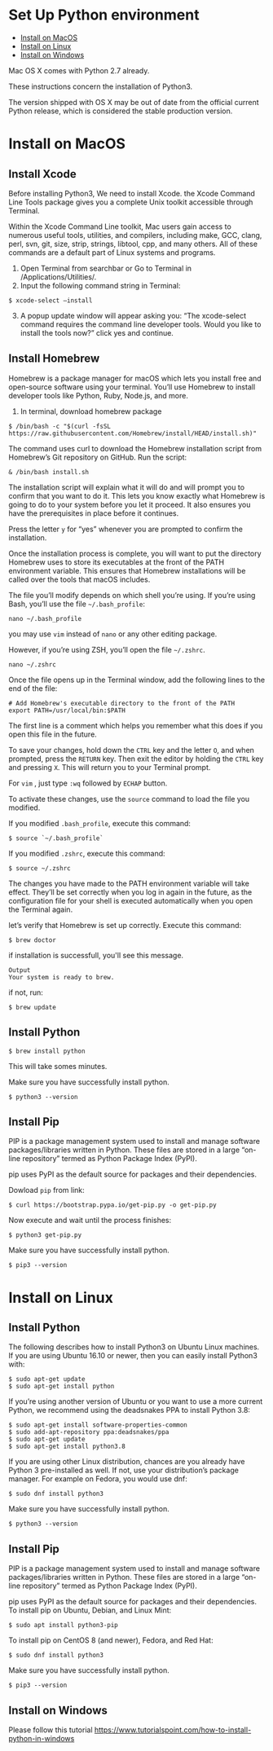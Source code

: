 # Set Up Python environment
* [Install on MacOS](#Install-on-MacOS)
* [Install on Linux](#Install-on-Linux)
* [Install on Windows](#Install-on-Windows)

Mac OS X comes with Python 2.7 already.

These instructions concern the installation of Python3.

The version shipped with OS X may be out of date from the official current Python release, which is considered the stable production version.

# Install on MacOS
## Install Xcode
Before installing Python3, We need to install Xcode.
the Xcode Command Line Tools package gives you a complete Unix toolkit accessible through Terminal.

Within the Xcode Command Line toolkit, Mac users gain access to numerous useful tools, utilities, and compilers, including make, GCC, clang, perl, svn, git, size, strip, strings, libtool, cpp, and many others. All of these commands are a default part of Linux systems and programs. 

1. Open Terminal from searchbar or Go to Terminal in /Applications/Utilities/.
2. Input the following command string in Terminal: 
```
$ xcode-select —install
```
3. A popup update window will appear asking you: “The xcode-select command requires the command line developer tools. Would you like to install the tools now?” click yes and continue.

## Install Homebrew
Homebrew is a package manager for macOS which lets you install free and open-source software using your terminal. You’ll use Homebrew to install developer tools like Python, Ruby, Node.js, and more.

1. In terminal, download homebrew package
```
$ /bin/bash -c "$(curl -fsSL https://raw.githubusercontent.com/Homebrew/install/HEAD/install.sh)"
```
The command uses curl to download the Homebrew installation script from Homebrew’s Git repository on GitHub.
Run the script:
```
& /bin/bash install.sh
```
The installation script will explain what it will do and will prompt you to confirm that you want to do it. This lets you know exactly what Homebrew is going to do to your system before you let it proceed. It also ensures you have the prerequisites in place before it continues.

Press the letter `y` for “yes” whenever you are prompted to confirm the installation.

Once the installation process is complete, you will want to put the directory Homebrew uses to store its executables at the front of the PATH environment variable. This ensures that Homebrew installations will be called over the tools that macOS includes.

The file you’ll modify depends on which shell you’re using. If you’re using Bash, you’ll use the file `~/.bash_profile`:
```
nano ~/.bash_profile
```
you may use `vim` instead of `nano` or any other editing package.

However, if you’re using ZSH, you’ll open the file `~/.zshrc`.
```
nano ~/.zshrc
```
Once the file opens up in the Terminal window, add the following lines to the end of the file:
```
# Add Homebrew's executable directory to the front of the PATH
export PATH=/usr/local/bin:$PATH
```
The first line is a comment which helps you remember what this does if you open this file in the future.

To save your changes, hold down the `CTRL` key and the letter `O`, and when prompted, press the `RETURN` key. Then exit the editor by holding the `CTRL` key and pressing `X`. This will return you to your Terminal prompt.

For `vim` , just type `:wq` followed by `ECHAP` button.

To activate these changes, use the `source` command to load the file you modified.

If you modified `.bash_profile`, execute this command:
```
$ source `~/.bash_profile`
``` 
If you modified `.zshrc`, execute this command:
```
$ source ~/.zshrc
```

The changes you have made to the PATH environment variable will take effect. They’ll be set correctly when you log in again in the future, as the configuration file for your shell is executed automatically when you open the Terminal again.

let’s verify that Homebrew is set up correctly. Execute this command:
```
$ brew doctor
```
if installation is successfull, you'll see this message.
```
Output
Your system is ready to brew.
```

if not, run:
```
$ brew update
```

## Install Python

```
$ brew install python
```
This will take somes minutes.

Make sure you have successfully install python.
```
$ python3 --version
```

## Install Pip

PIP is a package management system used to install and manage software packages/libraries written in Python. These files are stored in a large “on-line repository” termed as Python Package Index (PyPI).

pip uses PyPI as the default source for packages and their dependencies.

Dowload `pip` from link:
```
$ curl https://bootstrap.pypa.io/get-pip.py -o get-pip.py
```
Now execute and wait until the process finishes:
```
$ python3 get-pip.py
```

Make sure you have successfully install python.
```
$ pip3 --version
```
# Install on Linux
## Install Python
The following describes how to install Python3 on Ubuntu Linux machines.
If you are using Ubuntu 16.10 or newer, then you can easily install Python3 with:
```
$ sudo apt-get update
$ sudo apt-get install python
```
If you’re using another version of Ubuntu  or you want to use a more current Python, we recommend using the deadsnakes PPA to install Python 3.8:
```
$ sudo apt-get install software-properties-common
$ sudo add-apt-repository ppa:deadsnakes/ppa
$ sudo apt-get update
$ sudo apt-get install python3.8
```
If you are using other Linux distribution, chances are you already have Python 3 pre-installed as well. If not, use your distribution’s package manager. For example on Fedora, you would use dnf:
```
$ sudo dnf install python3
```
Make sure you have successfully install python.
```
$ python3 --version
```

## Install Pip
PIP is a package management system used to install and manage software packages/libraries written in Python. These files are stored in a large “on-line repository” termed as Python Package Index (PyPI).

pip uses PyPI as the default source for packages and their dependencies.
To install pip on Ubuntu, Debian, and Linux Mint:
```
$ sudo apt install python3-pip
```
To install pip on CentOS 8 (and newer), Fedora, and Red Hat:
```
$ sudo dnf install python3
```

Make sure you have successfully install python.
```
$ pip3 --version
```
## Install on Windows
Please follow this tutorial
https://www.tutorialspoint.com/how-to-install-python-in-windows
